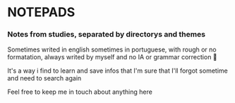 # NOTEPADS
### Notes from studies, separated by directorys and themes

Sometimes writed in english sometimes in portuguese, with rough or no formatation, always writed by myself and no IA or grammar correction 🤡

It's a way i find to learn and save infos that I'm sure that I'll forgot sometime and need to search again

Feel free to keep me in touch about anything here